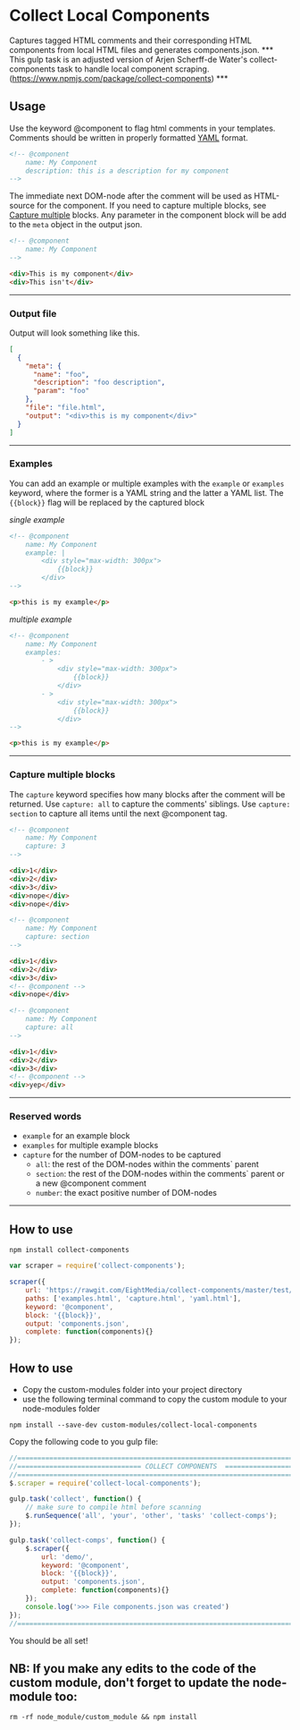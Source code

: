 # Collect Local Components
Captures tagged HTML comments and their corresponding HTML components from local HTML files and generates components.json.
*** This gulp task is an adjusted version of Arjen Scherff-de Water's collect-components task to handle local component scraping. (https://www.npmjs.com/package/collect-components) ***


## Usage
Use the keyword @component to flag html comments in your templates. Comments should be written in properly formatted [YAML](http://en.wikipedia.org/wiki/YAML) format.

```html
<!-- @component
    name: My Component
    description: this is a description for my component
-->
```

The immediate next DOM-node after the comment will be used as HTML-source for the component. If you need to capture multiple blocks, see [Capture multiple](#capture-multiple-blocks) blocks. Any parameter in the component block will be add to the `meta` object in the output json.

```html
<!-- @component
    name: My Component
-->

<div>This is my component</div>
<div>This isn't</div>
```

---


### Output file
Output will look something like this.

```json
[
  {
    "meta": {
      "name": "foo",
      "description": "foo description",
      "param": "foo"
    },
    "file": "file.html",
    "output": "<div>this is my component</div>"
  }
]
```


---

### Examples
You can add an example or multiple examples with the `example` or `examples` keyword, where the former is a YAML string and the latter a YAML list. The `{{block}}` flag will be replaced by the captured block

_single example_
```html
<!-- @component
    name: My Component
    example: |
        <div style="max-width: 300px">
            {{block}}
        </div>
-->

<p>this is my example</p>
```

_multiple example_
```html
<!-- @component
    name: My Component
    examples: 
        - >
            <div style="max-width: 300px">
                {{block}}
            </div>
        - >
            <div style="max-width: 300px">
                {{block}}
            </div>
-->

<p>this is my example</p>
```

---

### Capture multiple blocks
The `capture` keyword specifies how many blocks after the comment will be returned. Use `capture: all` to capture the comments' siblings. Use `capture: section` to capture all items until the next @component tag.

```html
<!-- @component
    name: My Component
    capture: 3
-->

<div>1</div>
<div>2</div>
<div>3</div>
<div>nope</div>
<div>nope</div>
```

```html
<!-- @component
    name: My Component
    capture: section
-->

<div>1</div>
<div>2</div>
<div>3</div>
<!-- @component -->
<div>nope</div>
```

```html
<!-- @component
    name: My Component
    capture: all
-->

<div>1</div>
<div>2</div>
<div>3</div>
<!-- @component -->
<div>yep</div>
```


---

### Reserved words
* `example` for an example block
* `examples` for multiple example blocks
* `capture` for the number of DOM-nodes to be captured
    - `all`: the rest of the DOM-nodes within the comments` parent
    - `section`: the rest of the DOM-nodes within the comments` parent or a new @component comment
    - `number`: the exact positive number of DOM-nodes

---

## How to use
```
npm install collect-components
```

```js
var scraper = require('collect-components');

scraper({
    url: 'https://rawgit.com/EightMedia/collect-components/master/test/fixtures/',
    paths: ['examples.html', 'capture.html', 'yaml.html'],
    keyword: '@component',
    block: '{{block}}',
    output: 'components.json',
    complete: function(components){}
});
```

## How to use

* Copy the custom-modules folder into your project directory
* use the following terminal command to copy the custom module to your node-modules folder
```
npm install --save-dev custom-modules/collect-local-components
```


Copy the following code to you gulp file:

```js
//=================================================================================//
//=============================== COLLECT COMPONENTS  =============================//
//=================================================================================//
$.scraper = require('collect-local-components');

gulp.task('collect', function() {
    // make sure to compile html before scanning
    $.runSequence('all', 'your', 'other', 'tasks' 'collect-comps');
});

gulp.task('collect-comps', function() {
    $.scraper({
        url: 'demo/',
        keyword: '@component',
        block: '{{block}}',
        output: 'components.json',
        complete: function(components){}
    });
    console.log('>>> File components.json was created')
});
//=================================================================================//

```

You should be all set!

## NB: If you make any edits to the code of the custom module, don't forget to update the node-module too:
```
rm -rf node_module/custom_module && npm install
```
